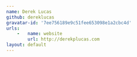 ```yaml
---
name: Derek Lucas
github: dereklucas
gravatar-id: '7ee756189e9c51fee653098e1a2cbc4d'
urls:
    -   name: website
        url: http://derekplucas.com
layout: default
---
```

